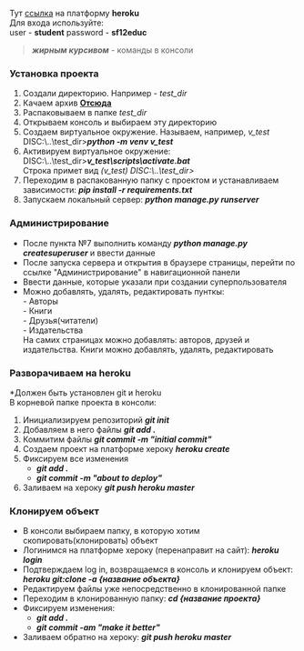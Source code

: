 Тут [ссылка](https://frozen-basin-47124.herokuapp.com/) на платформу **heroku**
<br> Для входа используйте: <br>
user - **student** password - **sf12educ**
>***жирным курсивом*** - команды в консоли
### Установка проекта     
1. Создали директорию. Например - *test_dir*<br>
2. Качаем архив **[Отсюда](https://github.com/anton-3003/d6-hw/archive/main.zip)**          
3. Распаковываем в папке *test_dir*         
4. Открываем консоль и выбираем эту директорию      
5. Создаем виртуальное окружение. Называем, например, *v_test*          DISC:\\..\\test_dir>***python -m venv v_test***         
6. Активируем виртуальное окружение:    DISC:\\..\\test_dir>***v_test\scripts\activate.bat***        
Строка примет вид *(v_test) DISC:\\..\\test_dir>*           
7. Переходим в распакованную папку с проектом и устанавливаем зависимости: ***pip install -r requirements.txt***           
8. Запускаем локальный сервер:  ***python manage.py runserver***            
        
### Администрирование
- После пункта №7 выполнить команду ***python manage.py createsuperuser*** и ввести данные          
- После запуска сервера и открытия в браузере страницы, перейти по ссылке "Администрирование" в навигационной панели<br>
- Ввести данные, которые указали при создании суперпользователя<br>
- Можно добавлять, удалять, редактировать пунткы:   
        - Авторы   
        - Книги     
        - Друзья(читатели)  
        - Издательства  
На самих страницах можно добавлять: авторов, друзей и издательства. Книги можно добавлять, удалять, редактировать  
   
### Разворачиваем на heroku   
*Должен быть установлен git и heroku                 
В корневой папке проекта в консоли:     
1. Инициализируем репозиторий ***git init***  
2. Добавляем в него файлы ***git add .***  
3. Коммитим файлы ***git commit -m "initial commit"***  
4. Создаем проект на платформе хероку ***heroku create***
5. Фиксируем все изменения 
    - ***git add .***  
    - ***git commit -m "about to deploy"***    
6. Заливаем на хероку ***git push heroku master***

### Клонируем объект
- В консоли выбираем папку, в которую хотим скопировать(клонировать) объект
- Логинимся на платформе хероку (перенаправит на сайт): ***heroku login***
- Подтверждаем log in, возвращаемся в консоль и клонируем объект: ***heroku git:clone -a {название объекта}***
- Редактируем файлы уже непосредственно в клонированной папке
- Переходим в клонированную папку: ***cd {название проекта}***
- Фиксируем изменения:
    - ***git add .***
    - ***git commit -am "make it better"***
- Заливаем обратно на хероку: ***git push heroku master***

